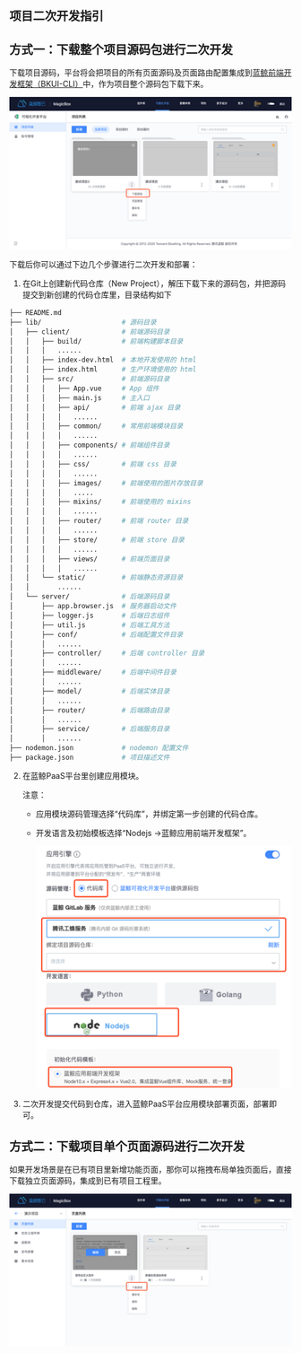 ## 项目二次开发指引

## 方式一：下载整个项目源码包进行二次开发
下载项目源码，平台将会把项目的所有页面源码及页面路由配置集成到[蓝鲸前端开发框架（BKUI-CLI）](https://bk.tencent.com/docs/document/5.1/19/583)中，作为项目整个源码包下载下来。

<img src="../../../images/help/page5.png" alt="grid" width="800px" class="help-img">

下载后你可以通过下边几个步骤进行二次开发和部署：

1. 在Git上创建新代码仓库（New Project），解压下载下来的源码包，并把源码提交到新创建的代码仓库里，目录结构如下

```bash
├── README.md
├── lib/                    # 源码目录
│   ├── client/             # 前端源码目录
│   │   ├── build/          # 前端构建脚本目录
│   │   │   ......
│   │   ├── index-dev.html  # 本地开发使用的 html
│   │   ├── index.html      # 生产环境使用的 html
│   │   ├── src/            # 前端源码目录
│   │   │   ├── App.vue     # App 组件
│   │   │   ├── main.js     # 主入口
│   │   │   ├── api/        # 前端 ajax 目录
│   │   │   │   ......
│   │   │   ├── common/     # 常用前端模块目录
│   │   │   │   ......
│   │   │   ├── components/ # 前端组件目录
│   │   │   │   ......
│   │   │   ├── css/        # 前端 css 目录
│   │   │   │   ......
│   │   │   ├── images/     # 前端使用的图片存放目录
│   │   │   │   .....
│   │   │   ├── mixins/     # 前端使用的 mixins
│   │   │   │   ......
│   │   │   ├── router/     # 前端 router 目录
│   │   │   │   ......
│   │   │   ├── store/      # 前端 store 目录
│   │   │   │   ......
│   │   │   ├── views/      # 前端页面目录
│   │   │   │   ......
│   │   └── static/         # 前端静态资源目录
│   │       ......
│   └── server/             # 后端源码目录
│       ├── app.browser.js  # 服务器启动文件
│       ├── logger.js       # 后端日志组件
│       ├── util.js         # 后端工具方法
│       ├── conf/           # 后端配置文件目录
│       │   ......
│       ├── controller/     # 后端 controller 目录
│       │   ......
│       ├── middleware/     # 后端中间件目录
│       │   ......
│       ├── model/          # 后端实体目录
│       │   ......
│       ├── router/         # 后端路由目录
│       │   ......
│       ├── service/        # 后端服务目录
│       │   ......
├── nodemon.json            # nodemon 配置文件
├── package.json            # 项目描述文件
```

2. 在蓝鲸PaaS平台里创建应用模块。

    注意：
    - 应用模块源码管理选择“代码库”，并绑定第一步创建的代码仓库。
    - 开发语言及初始模板选择“Nodejs ->蓝鲸应用前端开发框架”。

        <img src="../../../images/help/develop2.png" alt="grid" width="800px" class="help-img">

3. 二次开发提交代码到仓库，进入蓝鲸PaaS平台应用模块部署页面，部署即可。

## 方式二：下载项目单个页面源码进行二次开发
如果开发场景是在已有项目里新增功能页面，那你可以拖拽布局单独页面后，直接下载独立页面源码，集成到已有项目工程里。

<img src="../../../images/help/page6.png" alt="grid" width="800px" class="help-img">
